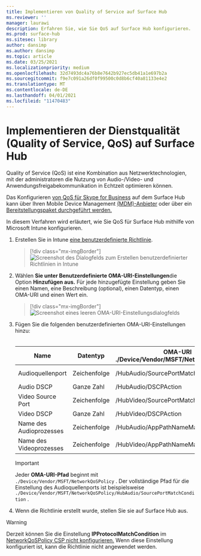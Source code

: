 ```yaml
---
title: Implementieren von Quality of Service auf Surface Hub
ms.reviewer: ''
manager: laurawi
description: Erfahren Sie, wie Sie QoS auf Surface Hub konfigurieren.
ms.prod: surface-hub
ms.sitesec: library
author: dansimp
ms.author: dansimp
ms.topic: article
ms.date: 03/25/2021
ms.localizationpriority: medium
ms.openlocfilehash: 32d7493dc4a76b8e7642b927ec5db41a1e697b2a
ms.sourcegitcommit: f9e7c091a26df0f99500c0d8b6cf40a81133e4e2
ms.translationtype: MT
ms.contentlocale: de-DE
ms.lasthandoff: 04/01/2021
ms.locfileid: "11470483"
---
```

# <a name="implement-quality-of-service-qos-on-surface-hub"></a>Implementieren der Dienstqualität (Quality of Service, QoS) auf Surface Hub

Quality of Service (QoS) ist eine Kombination aus Netzwerktechnologien, mit der administratoren die Nutzung von Audio-/Video- und Anwendungsfreigabekommunikation in Echtzeit optimieren können.
 
Das Konfigurieren [von QoS für Skype for Business](https://docs.microsoft.com/windows/client-management/mdm/networkqospolicy-csp) auf dem Surface Hub kann über Ihren Mobile Device Management [(MDM)-Anbieter](manage-settings-with-mdm-for-surface-hub.md) oder über ein [Bereitstellungspaket durchgeführt werden.](provisioning-packages-for-surface-hub.md) 
 
 
In diesem Verfahren wird erläutert, wie Sie QoS für Surface Hub mithilfe von Microsoft Intune konfigurieren. 

1. Erstellen Sie in Intune [eine benutzerdefinierte Richtlinie](https://docs.microsoft.com/intune/custom-settings-configure).

    > [!div class="mx-imgBorder"]
    > ![Screenshot des Dialogfelds zum Erstellen benutzerdefinierter Richtlinien in Intune](images/qos-create.png)

2. Wählen **Sie unter Benutzerdefinierte OMA-URI-Einstellungen**die Option **Hinzufügen aus.** Für jede hinzugefügte Einstellung geben Sie einen Namen, eine Beschreibung (optional), einen Datentyp, einen OMA-URI und einen Wert ein.

    > [!div class="mx-imgBorder"]
    > ![Screenshot eines leeren OMA-URI-Einstellungsdialogfelds](images/qos-setting.png)

3. Fügen Sie die folgenden benutzerdefinierten OMA-URI-Einstellungen hinzu:<br/><br/>

    Name | Datentyp | OMA-URI<br>./Device/Vendor/MSFT/NetworkQoSPolicy |  Wert
    --- | --- | --- | ---
    Audioquellenport | Zeichenfolge |  /HubAudio/SourcePortMatchCondition  |   Die Werte von Ihrem Skype-Administrator erhalten
    Audio DSCP | Ganze Zahl |  /HubAudio/DSCPAction  |   46
    Video Source Port | Zeichenfolge |  /HubVideo/SourcePortMatchCondition   |  Die Werte von Ihrem Skype-Administrator erhalten
    Video DSCP | Ganze Zahl |  /HubVideo/DSCPAction   |   34
    Name des Audioprozesses | Zeichenfolge |  /HubAudio/AppPathNameMatchCondition  |   Microsoft.PPISkype.Windows.exe
    Name des Videoprozesses | Zeichenfolge |  /HubVideo/AppPathNameMatchCondition  |   Microsoft.PPISkype.Windows.exe

    >[!IMPORTANT]
    >Jeder **OMA-URI-Pfad** beginnt mit `./Device/Vendor/MSFT/NetworkQoSPolicy` . Der vollständige Pfad für die Einstellung des Audioquellenports ist beispielsweise `./Device/Vendor/MSFT/NetworkQoSPolicy/HubAudio/SourcePortMatchCondition` .

4. Wenn die Richtlinie erstellt wurde, stellen Sie sie auf Surface Hub aus.


>[!WARNING]
>Derzeit können Sie die Einstellung **IPProtocolMatchCondition** im [NetworkQoSPolicy CSP nicht konfigurieren.](https://docs.microsoft.com/windows/client-management/mdm/networkqospolicy-csp) Wenn diese Einstellung konfiguriert ist, kann die Richtlinie nicht angewendet werden.
 
